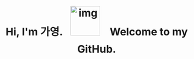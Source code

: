 <h1 align="center">Hi, I'm 가영.<img  src="http://www.fashionbiz.co.kr/images/TN/AR/6-%ED%8A%B8%EC%9C%84%ED%8B%B03.JPG" alt="img" style="height: 80px; margin:20px;"/> Welcome to my GitHub.</h1>

